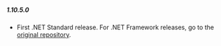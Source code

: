 ##### 1.10.5.0
* First .NET Standard release. For .NET Framework releases, go to the [original repository](https://github.com/HDFGroup/HDF.PInvoke).

